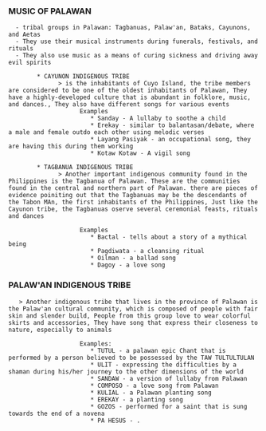 ### MUSIC OF PALAWAN
      - tribal groups in Palawan: Tagbanuas, Palaw'an, Bataks, Cayunons, and Aetas
      - They use their musical instruments during funerals, festivals, and rituals
      - They also use music as a means of curing sickness and driving away evil spirits

            * CAYUNON INDIGENOUS TRIBE
                  > is the inhabitants of Cuyo Island, the tribe members are considered to be one of the oldest inhabitants of Palawan, They have a highly-developed culture that is abundant in folklore, music, and dances., They also have different songs for various events
                        Examples
                           * Sanday - A lullaby to soothe a child
                           * Erekay - similar to balantasan/debate, where a male and female outdo each other using melodic verses
                           * Layang Pasiyak - an occupational song, they are having this during them working
                           * Kotaw Kotaw - A vigil song

            * TAGBANUA INDIGENOUS TRIBE
                  > Another important indigenous community found in the Philippines is the Tagbanua of Palawan. These are the communities found in the central and northern part of Palawan. there are pieces of evidence poiniting out that the Tagbanuas may be the descendants of the Tabon MAn, the first inhabitants of the Philippines, Just like the Cayunon tribe, the Tagbanuas oserve several ceremonial feasts, rituals and dances

                        Examples
                           * Bactal - tells about a story of a mythical being
                           * Pagdiwata - a cleansing ritual
                           * Oilman - a ballad song
                           * Dagoy - a love song

### PALAW'AN INDIGENOUS TRIBE
       > Another indigenous tribe that lives in the province of Palawan is the Palaw'an cultural community, which is composed of people with fair skin and slender build, People from this group love to wear colorful skirts and accessories, They have song that express their closeness to nature, especially to animals

                        Examples:
                           * TUTUL - a palawan epic Chant that is performed by a person believed to be possessed by the TAW TULTULTULAN
                           * ULIT - expressing the difficulties by a shaman during his/her journey to the other dimensions of the world
                           * SANDAW - a version of lullaby from Palawan
                           * COMPOSO - a love song from Palawan
                           * KULIAL - a Palawan planting song
                           * EREKAY - a planting song
                           * GOZOS - performed for a saint that is sung towards the end of a novena
                           * PA HESUS - .
